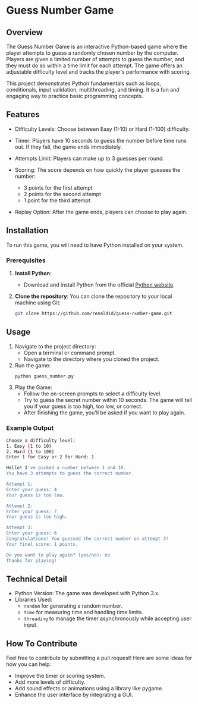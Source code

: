 # **Guess Number Game**
## **Overview**
The Guess Number Game is an interactive Python-based game where the player attempts to guess a randomly chosen number by the computer. Players are given a limited number of attempts to guess the number, and they must do so within a time limit for each attempt. The game offers an adjustable difficulty level and tracks the player's performance with scoring.

This project demonstrates Python fundamentals such as loops, conditionals, input validation, multithreading, and timing. It is a fun and engaging way to practice basic programming concepts.

## **Features**
* Difficulty Levels: Choose between Easy (1-10) or Hard (1-100) difficulty.
* Timer: Players have 10 seconds to guess the number before time runs out. If they fail, the game ends immediately.
* Attempts Limit: Players can make up to 3 guesses per round.
* Scoring: The score depends on how quickly the player guesses the number:

    * 3 points for the first attempt
    * 2 points for the second attempt
    * 1 point for the third attempt
* Replay Option: After the game ends, players can choose to play again.

## **Installation**
To run this game, you will need to have Python installed on your system.
### Prerequisites
1. **Install Python**:
   - Download and install Python from the official [Python website](https://www.python.org/downloads/).
   
2. **Clone the repository**:
   You can clone the repository to your local machine using Git:
   ```bash
   git clone https://github.com/renaldid/guess-number-game.git

## **Usage**
1. Navigate to the project directory:
    * Open a terminal or command prompt.
    * Navigate to the directory where you cloned the project.
2. Run the game:
    ```bash
    python guess_number.py
3. Play the Game:
    * Follow the on-screen prompts to select a difficulty level.
    * Try to guess the secret number within 10 seconds. The game will tell you if your guess is too high, too low, or correct.
    * After finishing the game, you'll be asked if you want to play again.
### Example Output
```bash
Choose a difficulty level:
1. Easy (1 to 10)
2. Hard (1 to 100)
Enter 1 for Easy or 2 for Hard: 1

Hello! I've picked a number between 1 and 10.
You have 3 attempts to guess the correct number.

Attempt 1:
Enter your guess: 4
Your guess is too low.

Attempt 2:
Enter your guess: 7
Your guess is too high.

Attempt 3:
Enter your guess: 6
Congratulations! You guessed the correct number on attempt 3!
Your final score: 1 points.

Do you want to play again? (yes/no): no
Thanks for playing!
```

## **Technical Detail**
* Python Version: The game was developed with Python 3.x.
* Libraries Used:
    * `random` for generating a random number.
    * `time` for measuring time and handling time limits.
    * `threading` to manage the timer asynchronously while accepting user input.

## **How To Contribute**
Feel free to contribute by submitting a pull request! Here are some ideas for how you can help:
    
* Improve the timer or scoring system.
* Add more levels of difficulty.
* Add sound effects or animations using a library like pygame.
* Enhance the user interface by integrating a GUI.

